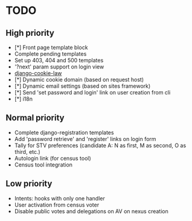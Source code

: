 # TODO

## High priority

- [*] Front page template block
- Complete pending templates
- Set up 403, 404 and 500 templates
- '?next' param support on login view
- [django-cookie-law](https://pypi.python.org/pypi/django-cookie-law/1.0.1)
- [*] Dynamic cookie domain (based on request host)
- [*] Dynamic email settings (based on sites framework)
- [*] Send 'set password and login' link on user creation from cli
- [*] i18n

## Normal priority

- Complete django-registration templates
- Add 'password retrieve' and 'register' links on login form
- Tally for STV preferences (candidate A: N as first, M as second, O as third, etc.)
- Autologin link (for census tool)
- Census tool integration

## Low priority

- Intents: hooks with only one handler
- User activation from census voter
- Disable public votes and delegations on AV on nexus creation
